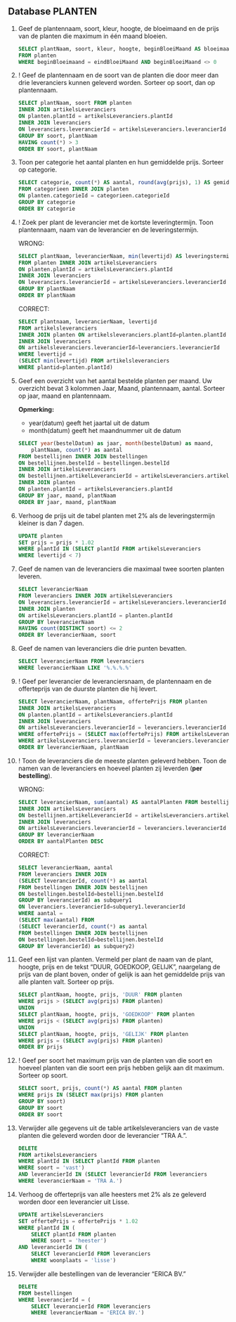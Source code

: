 ## Database PLANTEN
1. Geef de plantennaam, soort, kleur, hoogte, de bloeimaand en de prijs van de planten die maximum in één maand bloeien.
    ```sql
    SELECT plantNaam, soort, kleur, hoogte, beginBloeiMaand AS bloeimaand, prijs
    FROM planten
    WHERE beginBloeimaand = eindBloeiMaand AND beginBloeiMaand <> 0
    ```

2. ! Geef de plantennaam en de soort van de planten die door meer dan drie leveranciers kunnen geleverd worden. Sorteer op soort, dan op plantennaam.
    ```sql
    SELECT plantNaam, soort FROM planten
    INNER JOIN artikelsLeveranciers
    ON planten.plantId = artikelsLeveranciers.plantId
    INNER JOIN leveranciers
    ON leveranciers.leverancierId = artikelsLeveranciers.leverancierId
    GROUP BY soort, plantNaam
    HAVING count(*) > 3
    ORDER BY soort, plantNaam
    ```

3. Toon per categorie het aantal planten en hun gemiddelde prijs. Sorteer op categorie.
    ```sql
    SELECT categorie, count(*) AS aantal, round(avg(prijs), 1) AS gemiddeldePrijs
    FROM categorieen INNER JOIN planten
    ON planten.categorieId = categorieen.categorieId
    GROUP BY categorie
    ORDER BY categorie
    ```

4. ! Zoek per plant de leverancier met de kortste leveringtermijn. Toon plantennaam, naam van de leverancier en de leveringstermijn.

    WRONG:
    ```sql
    SELECT plantNaam, leverancierNaam, min(levertijd) AS leveringstermijn
    FROM planten INNER JOIN artikelsLeveranciers
    ON planten.plantId = artikelsLeveranciers.plantId
    INNER JOIN leveranciers
    ON leveranciers.leverancierId = artikelsLeveranciers.leverancierId
    GROUP BY plantNaam
    ORDER BY plantNaam
    ```

    CORRECT:
    ```sql
    SELECT plantnaam, leverancierNaam, levertijd
    FROM artikelsleveranciers
    INNER JOIN planten ON artikelsleveranciers.plantId=planten.plantId
    INNER JOIN leveranciers
    ON artikelsleveranciers.leverancierId=leveranciers.leverancierId
    WHERE levertijd =
    (SELECT min(levertijd) FROM artikelsleveranciers
    WHERE plantid=planten.plantId)
    ```

5. Geef een overzicht van het aantal bestelde planten per maand. Uw overzicht bevat 3 kolommen Jaar, Maand, plantennaam, aantal. Sorteer op jaar, maand en plantennaam.

   **Opmerking:**
   - year(datum) geeft het jaartal uit de datum
   - month(datum) geeft het maandnummer uit de datum

    ```sql
    SELECT year(bestelDatum) as jaar, month(bestelDatum) as maand,
        plantNaam, count(*) as aantal
    FROM bestellijnen INNER JOIN bestellingen
    ON bestellijnen.bestelId = bestellingen.bestelId
    INNER JOIN artikelsLeveranciers
    ON bestellijnen.artikelLeverancierId = artikelsLeveranciers.artikelLeverancierId
    INNER JOIN planten
    ON planten.plantId = artikelsLeveranciers.plantId
    GROUP BY jaar, maand, plantNaam
    ORDER BY jaar, maand, plantNaam
    ```

6. Verhoog de prijs uit de tabel planten met 2% als de leveringstermijn kleiner is dan 7 dagen.
    ```sql
    UPDATE planten
    SET prijs = prijs * 1.02
    WHERE plantId IN (SELECT plantId FROM artikelsLeveranciers
    WHERE levertijd < 7)
    ```

7. Geef de namen van de leveranciers die maximaal twee soorten planten leveren.
    ```sql
    SELECT leverancierNaam
    FROM leveranciers INNER JOIN artikelsLeveranciers
    ON leveranciers.leverancierId = artikelsLeveranciers.leverancierId
    INNER JOIN planten
    ON artikelsLeveranciers.plantId = planten.plantId
    GROUP BY leverancierNaam
    HAVING count(DISTINCT soort) <= 2
    ORDER BY leverancierNaam, soort
    ```

8. Geef de namen van leveranciers die drie punten bevatten.
    ```sql
    SELECT leverancierNaam FROM leveranciers
    WHERE leverancierNaam LIKE '%.%.%.%'
    ```

9. ! Geef per leverancier de leveranciersnaam, de plantennaam en de offerteprijs van de duurste planten die hij levert.
    ```sql
    SELECT leverancierNaam, plantNaam, offertePrijs FROM planten
    INNER JOIN artikelsLeveranciers
    ON planten.plantId = artikelsLeveranciers.plantId
    INNER JOIN leveranciers
    ON artikelsLeveranciers.leverancierId = leveranciers.leverancierId
    WHERE offertePrijs = (SELECT max(offertePrijs) FROM artikelsLeveranciers
    WHERE artikelsLeveranciers.leverancierId = leveranciers.leverancierId)
    ORDER BY leverancierNaam, plantNaam
    ```

10. ! Toon de leveranciers die de meeste planten geleverd hebben. Toon de namen van de leveranciers en hoeveel planten zij leverden (**per bestelling**).

    WRONG:
    ```sql
    SELECT leverancierNaam, sum(aantal) AS aantalPlanten FROM bestellijnen
    INNER JOIN artikelsLeveranciers
    ON bestellijnen.artikelLeverancierId = artikelsLeveranciers.artikelLeverancierId
    INNER JOIN leveranciers
    ON artikelsLeveranciers.leverancierId = leveranciers.leverancierId
    GROUP BY leverancierNaam
    ORDER BY aantalPlanten DESC
    ```

    CORRECT:
    ```sql
    SELECT leverancierNaam, aantal
    FROM leveranciers INNER JOIN
    (SELECT leverancierId, count(*) as aantal
    FROM bestellingen INNER JOIN bestellijnen
    ON bestellingen.bestelId=bestellijnen.bestelId
    GROUP BY leverancierId) as subquery1
    ON leveranciers.leverancierId=subquery1.leverancierId
    WHERE aantal =
    (SELECT max(aantal) FROM
    (SELECT leverancierId, count(*) as aantal
    FROM bestellingen INNER JOIN bestellijnen
    ON bestellingen.bestelId=bestellijnen.bestelId
    GROUP BY leverancierId) as subquery2)
    ```

11. Geef een lijst van planten. Vermeld per plant de naam van de plant, hoogte, prijs en de tekst “DUUR, GOEDKOOP, GELIJK”, naargelang de prijs van de plant boven, onder of gelijk is aan het gemiddelde prijs van alle planten valt. Sorteer op prijs.
    ```sql
    SELECT plantNaam, hoogte, prijs, 'DUUR' FROM planten
    WHERE prijs > (SELECT avg(prijs) FROM planten)
    UNION
    SELECT plantNaam, hoogte, prijs, 'GOEDKOOP' FROM planten
    WHERE prijs < (SELECT avg(prijs) FROM planten)
    UNION
    SELECT plantNaam, hoogte, prijs, 'GELIJK' FROM planten
    WHERE prijs = (SELECT avg(prijs) FROM planten)
    ORDER BY prijs
    ```

12. ! Geef per soort het maximum prijs van de planten van die soort en hoeveel planten van die soort een prijs hebben gelijk aan dit maximum. Sorteer op soort.
    ```sql
    SELECT soort, prijs, count(*) AS aantal FROM planten
    WHERE prijs IN (SELECT max(prijs) FROM planten
    GROUP BY soort)
    GROUP BY soort
    ORDER BY soort
    ```

13. Verwijder alle gegevens uit de table artikelsleveranciers van de vaste planten die geleverd worden door de leverancier “TRA A.”.
    ```sql
    DELETE
    FROM artikelsLeveranciers
    WHERE plantId IN (SELECT plantId FROM planten
    WHERE soort = 'vast')
    AND leverancierId IN (SELECT leverancierId FROM leveranciers
    WHERE leverancierNaam = 'TRA A.')
    ```

14. Verhoog de offerteprijs van alle heesters met 2% als ze geleverd worden door een leverancier uit Lisse.
    ```sql
    UPDATE artikelsLeveranciers
    SET offertePrijs = offertePrijs * 1.02
    WHERE plantId IN (
        SELECT plantId FROM planten
        WHERE soort = 'heester')
    AND leverancierId IN (
        SELECT leverancierId FROM leveranciers
        WHERE woonplaats = 'lisse')
    ```

15. Verwijder alle bestellingen van de leverancier “ERICA BV.”
    ```sql
    DELETE
    FROM bestellingen
    WHERE leverancierId = (
        SELECT leverancierId FROM leveranciers
        WHERE leverancierNaam = 'ERICA BV.')
    ```
